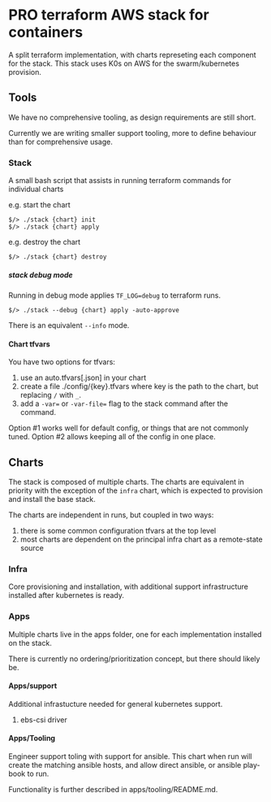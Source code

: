 # PRO terraform AWS stack for containers

A split terraform implementation, with charts represeting each component for the stack. 
This stack uses K0s on AWS for the swarm/kubernetes provision.

## Tools

We have no comprehensive tooling, as design requirements are still short.

Currently we are writing smaller support tooling, more to define behaviour than for
comprehensive usage.

### Stack

A small bash script that assists in running terraform commands for individual charts

e.g. start the chart
```
$/> ./stack {chart} init
$/> ./stack {chart} apply
```

e.g. destroy the chart
```
$/> ./stack {chart} destroy
```

##### stack debug mode

Running in debug mode applies `TF_LOG=debug` to terraform runs.

```
$/> ./stack --debug {chart} apply -auto-approve
```

There is an equivalent `--info` mode.

#### Chart tfvars

You have two options for tfvars:

1. use an auto.tfvars[.json] in your chart
2. create a file ./config/{key}.tfvars where key is the path to the chart, but replacing
   `/` with `_`.
3. add a `-var=` or `-var-file=` flag to the stack command after the command.

Option #1 works well for default config, or things that are not commonly tuned.
Option #2 allows keeping all of the config in one place.

## Charts

The stack is composed of multiple charts.  The charts are equivalent in priority with the
exception of the `infra` chart, which is expected to provision and install the base stack.

The charts are independent in runs, but coupled in two ways:
1. there is some common configuration tfvars at the top level
2. most charts are dependent on the principal infra chart as a remote-state source

### Infra

Core provisioning and installation, with additional support infrastructure installed
after kubernetes is ready.

### Apps

Multiple charts live in the apps folder, one for each implementation installed on the 
stack.

There is currently no ordering/prioritization concept, but there should likely be.

#### Apps/support

Additional infrastucture needed for general kubernetes support.

1. ebs-csi driver

#### Apps/Tooling

Engineer support toling with support for ansible.  This chart when run will create the
matching ansible hosts, and allow direct ansible, or ansible play-book to run.

Functionality is further described in apps/tooling/README.md.
